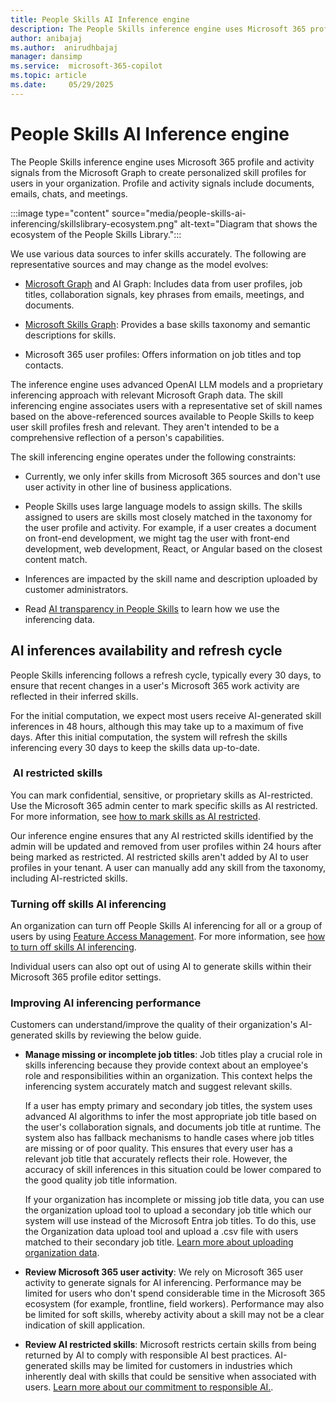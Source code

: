 ```yaml
---
title: People Skills AI Inference engine
description: The People Skills inference engine uses Microsoft 365 profile and activity signals from the Microsoft Graph to create personalized skill profiles for users in your organization.
author: anibajaj 
ms.author:  anirudhbajaj
manager: dansimp
ms.service:  microsoft-365-copilot
ms.topic: article
ms.date:     05/29/2025
---
```


# People Skills AI Inference engine

The People Skills inference engine uses Microsoft 365 profile and activity signals from the Microsoft Graph to create personalized skill profiles for users in your organization. Profile and activity signals include documents, emails, chats, and meetings.

:::image type="content" source="media/people-skills-ai-inferencing/skillslibrary-ecosystem.png" alt-text="Diagram that shows the ecosystem of the People Skills Library.":::

We use various data sources to infer skills accurately. The following are representative sources and may change as the model evolves:

- [Microsoft Graph](/graph/overview) and AI Graph: Includes data from user profiles, job titles, collaboration signals, key phrases from emails, meetings, and documents.

- [Microsoft Skills Graph](https://engineering.linkedin.com/blog/2022/building-linkedin-s-skills-graph-to-power-a-skills-first-world): Provides a base skills taxonomy and semantic descriptions for skills.

- Microsoft 365 user profiles: Offers information on job titles and top contacts.

The inference engine uses advanced OpenAI LLM models and a proprietary inferencing approach with relevant Microsoft Graph data. The skill inferencing engine associates users with a representative set of skill names based on the above-referenced sources available to People Skills to keep user skill profiles fresh and relevant. They aren't intended to be a comprehensive reflection of a person's capabilities.

The skill inferencing engine operates under the following constraints:

- Currently, we only infer skills from Microsoft 365 sources and don't use user activity in other line of business applications.

- People Skills uses large language models to assign skills. The skills assigned to users are skills most closely matched in the taxonomy for the user profile and activity. For example, if a user creates a document on front-end development, we might tag the user with front-end development, web development, React, or Angular based on the closest content match.

- Inferences are impacted by the skill name and description uploaded by customer administrators.

- Read [AI transparency in People Skills](https://support.microsoft.com/office/ai-transparency-in-skills-c54f3ded-58bf-44dd-9fa1-6cbe49fba106) to learn how we use the inferencing data.

## AI inferences availability and refresh cycle

People Skills inferencing follows a refresh cycle, typically every 30 days, to ensure that recent changes in a user's Microsoft 365 work activity are reflected in their inferred skills.

For the initial computation, we expect most users receive AI-generated skill inferences in 48 hours, although this may take up to a maximum of five days. After this initial computation, the system will refresh the skills inferencing every 30 days to keep the skills data up-to-date.

###  AI restricted skills

You can mark confidential, sensitive, or proprietary skills as AI-restricted. Use the Microsoft 365 admin center to mark specific skills as AI restricted. For more information, see [how to mark skills as AI restricted](people-skills-manage-ai-restricted-skills.md).

Our inference engine ensures that any AI restricted skills identified by the admin will be updated and removed from user profiles within 24 hours after being marked as restricted. AI restricted skills aren't added by AI to user profiles in your tenant. A user can manually add any skill from the taxonomy, including AI-restricted skills.

### Turning off skills AI inferencing

An organization can turn off People Skills AI inferencing for all or a group of users by using [Feature Access Management](/viva/feature-access-management). For more information, see [how to turn off skills AI inferencing](people-skills-sharing-inferencing-controls.md).

Individual users can also opt out of using AI to generate skills within their Microsoft 365 profile editor settings.

### Improving AI inferencing performance

Customers can understand/improve the quality of their organization's AI-generated skills by reviewing the below guide.

- **Manage missing or incomplete job titles**: Job titles play a crucial role in skills inferencing because they provide context about an employee's role and responsibilities within an organization. This context helps the inferencing system accurately match and suggest relevant skills.

     If a user has empty primary and secondary job titles, the system uses advanced AI algorithms to infer the most appropriate job title based on the user's collaboration signals, and documents job title at runtime. The system also has fallback mechanisms to handle cases where job titles are missing or of poor quality. This ensures that every user has a relevant job title that accurately reflects their role. However, the accuracy of skill inferences in this situation could be lower compared to the good quality job title information.

     If your organization has incomplete or missing job title data, you can use the organization upload tool to upload a secondary job title which our system will use instead of the Microsoft Entra job titles. To do this, use the Organization data upload tool and upload a .csv file with users matched to their secondary job title. [Learn more about uploading organization data](/viva/import-orgdata).

- **Review Microsoft 365 user activity**: We rely on Microsoft 365 user activity to generate signals for AI inferencing. Performance may be limited for users who don't spend considerable time in the Microsoft 365 ecosystem (for example, frontline, field workers). Performance may also be limited for soft skills, whereby activity about a skill may not be a clear indication of skill application.

- **Review AI restricted skills**: Microsoft restricts certain skills from being returned by AI to comply with responsible AI best practices. AI-generated skills may be limited for customers in industries which inherently deal with skills that could be sensitive when associated with users. [Learn more about our commitment to responsible AI.](https://support.microsoft.com/office/ai-transparency-in-skills-c54f3ded-58bf-44dd-9fa1-6cbe49fba106).
